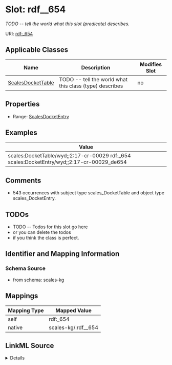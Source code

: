 

# Slot: rdf__654


_TODO -- tell the world what this slot (predicate) describes._





URI: [rdf:_654](http://www.w3.org/1999/02/22-rdf-syntax-ns#_654)



<!-- no inheritance hierarchy -->





## Applicable Classes

| Name | Description | Modifies Slot |
| --- | --- | --- |
| [ScalesDocketTable](../classes/ScalesDocketTable.md) | TODO -- tell the world what this class (type) describes |  no  |







## Properties

* Range: [ScalesDocketEntry](../classes/ScalesDocketEntry.md)






## Examples

| Value |
| --- |
| scales:DocketTable/wyd;;2:17-cr-00029 rdf:_654 scales:DocketEntry/wyd;;2:17-cr-00029_de654 |

## Comments

* 543 occurrences with subject type scales_DocketTable and object type scales_DocketEntry.

## TODOs

* TODO -- Todos for this slot go here
* or you can delete the todos
* if you think the class is perfect.

## Identifier and Mapping Information







### Schema Source


* from schema: scales-kg




## Mappings

| Mapping Type | Mapped Value |
| ---  | ---  |
| self | rdf:_654 |
| native | scales-kg/:rdf__654 |




## LinkML Source

<details>
```yaml
name: rdf__654
description: TODO -- tell the world what this slot (predicate) describes.
todos:
- TODO -- Todos for this slot go here
- or you can delete the todos
- if you think the class is perfect.
comments:
- 543 occurrences with subject type scales_DocketTable and object type scales_DocketEntry.
examples:
- value: scales:DocketTable/wyd;;2:17-cr-00029 rdf:_654 scales:DocketEntry/wyd;;2:17-cr-00029_de654
from_schema: scales-kg
rank: 1000
slot_uri: rdf:_654
alias: rdf__654
domain_of:
- scales_DocketTable
range: scales_DocketEntry

```
</details>
